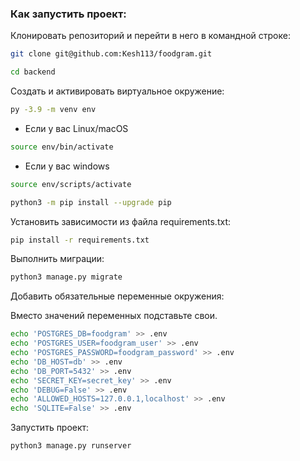 ### Как запустить проект:

Клонировать репозиторий и перейти в него в командной строке:

```bash
git clone git@github.com:Kesh113/foodgram.git
```

```bash
cd backend
```

Cоздать и активировать виртуальное окружение:

```bash
py -3.9 -m venv env
```

* Если у вас Linux/macOS

```bash
source env/bin/activate
```

* Если у вас windows

```bash
source env/scripts/activate
```

```bash
python3 -m pip install --upgrade pip
```

Установить зависимости из файла requirements.txt:

```bash
pip install -r requirements.txt
```

Выполнить миграции:

```bash
python3 manage.py migrate
```

Добавить обязательные переменные окружения:

Вместо значений переменных подставьте свои.

```bash
echo 'POSTGRES_DB=foodgram' >> .env
echo 'POSTGRES_USER=foodgram_user' >> .env
echo 'POSTGRES_PASSWORD=foodgram_password' >> .env
echo 'DB_HOST=db' >> .env
echo 'DB_PORT=5432' >> .env
echo 'SECRET_KEY=secret_key' >> .env
echo 'DEBUG=False' >> .env
echo 'ALLOWED_HOSTS=127.0.0.1,localhost' >> .env
echo 'SQLITE=False' >> .env
```

Запустить проект:

```bash
python3 manage.py runserver
```